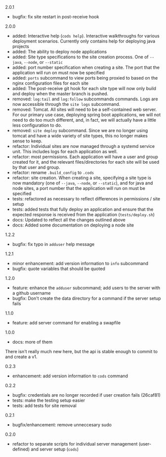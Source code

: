 2.0.1

- bugfix: fix site restart in post-receive hook

2.0.0

- added: Interactive help (`cods help`). Interactive walkthroughs for various
  deployment scenarios. Currently only contains help for deploying java projects
- added: The ability to deploy node applications
- added: Site type specifications to the site creation process. One of `--java`,
  `--node`, or `--static`
- added: port number specification when creating a site. The port that the
  application will run on must now be specified
- added: `ports` subcommand to view ports being proxied to based on the nginx
  configuration files for each site
- added: The post-receive git hook for each site type will now only build and
  deploy when the master branch is pushed.
- removed: `log:tail` and `log:follow` subcommands commands. Logs are now
  accessible through the `site logs` subcommand.
- removed: Tomcat. All sites will need to be a self-contained web server. For
  our primary use case, deploying spring boot applications, we will not need to
  do too much different, and, in fact, we will actually have a little less
  configuration to do.
- removed: `site deploy` subcommand. Since we are no longer using tomcat and
  have a wide variety of site types, this no longer makes sense to keep.
- refactor: Individual sites are now managed through a systemd service unit.
  This includes logs for each application as well.
- refactor: most permissions. Each application will have a user and group
  created for it, and the relevant files/directories for each site will be used
  by that user and group.
- refactor: rename `.build_config` to `.cods`
- refactor: site creation. When creating a site, specifying a site type is now
  mandatory (one of `--java`, `--node`, or `--static`), and for java and node
  sites, a port number that the application will run on must be specified
- tests: refactored as necessary to reflect differences in permissions / site
  setup
- tests: added tests that fully deploy an application and ensure that the
  expected response is received from the application (`tests/deploy.sh`)
- docs: Updated to reflect all the changes outlined above
- docs: Added some documentation on deploying a node site

1.2.2

- bugfix: fix typo in `adduser` help message

1.2.1

- minor enhancement: add version information to `info` subcommand
- bugfix: quote variables that should be quoted

1.2.0

- feature: enhance the `adduser` subcommand; add users to the server with a
  github username
- bugfix: Don't create the data directory for a command if the server setup fails

1.1.0

- feature: add server command for enabling a swapfile

1.0.0

- docs: more of them

There isn't really much new here, but the api is stable enough to commit to and
create a v1.

0.2.3

- enhancement: add version information to `cods` command

0.2.2

- bugfix: credentials are no longer recorded if user creation fails (26caf81)
- tests: make the testing setup easier
- tests: add tests for site removal

0.2.1

- bugfix/enhancement: remove unneccesary sudo

0.2.0

- refactor to separate scripts for individual server management (user-defined)
  and server setup (`cods`)

